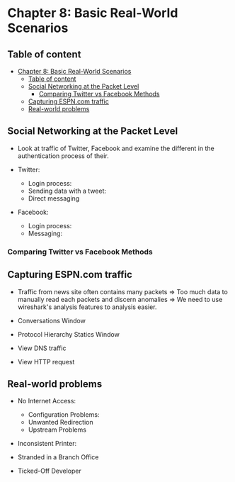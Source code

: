 # Chapter 8: Basic Real-World Scenarios



## Table of content
- [Chapter 8: Basic Real-World Scenarios](#chapter-8-basic-real-world-scenarios)
  - [Table of content](#table-of-content)
  - [Social Networking at the Packet Level](#social-networking-at-the-packet-level)
    - [Comparing Twitter vs Facebook Methods](#comparing-twitter-vs-facebook-methods)
  - [Capturing ESPN.com traffic](#capturing-espncom-traffic)
  - [Real-world problems](#real-world-problems)



## Social Networking at the Packet Level
- Look at traffic of Twitter, Facebook and examine the different in the authentication process of their.

- Twitter:
  - Login process:
  - Sending data with a tweet:
  - Direct messaging

- Facebook:
  - Login process:
  - Messaging:
   
### Comparing Twitter vs Facebook Methods

## Capturing ESPN.com traffic

- Traffic from news site often contains many packets => Too much data to manually read each packets and discern anomalies => We need to use wireshark's analysis features to analysis easier.
  
- Conversations Window
- Protocol Hierarchy Statics Window
- View DNS traffic
- View HTTP request

## Real-world problems

- No Internet Access:
  - Configuration Problems:
  - Unwanted Redirection
  - Upstream Problems

- Inconsistent Printer:

- Stranded in a Branch Office

- Ticked-Off Developer




